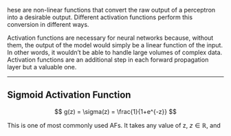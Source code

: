 hese are non-linear functions that convert the raw output of a perceptron into a desirable output. Different activation functions perform this conversion in different ways.

Activation functions are necessary for neural networks because, without them, the output of the model would simply be a linear function of the input. In other words, it wouldn’t be able to handle large volumes of complex data. Activation functions are an additional step in each forward propagation layer but a valuable one.



---
## Sigmoid Activation Function

$$
g(z) = \sigma(z) = \frac{1}{1+e^{-z}}
$$

This is one of most commonly used AFs. It takes any value of z, $z \in \mathbb{R}$,  and 